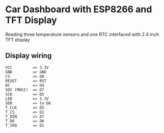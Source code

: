 # Car Dashboard with ESP8266 and TFT Display
Reading three temperature sensors and one RTC interfaced with 2.4 inch TFT display
## Display wiring

    VCC         => 3.3V
    GND         => GND
    CS          => D8
    RESET       => RST
    DC          => D4
    SDI (MOSI)  => D7
    SCK         => D5
    LED         => 3.3V
    SDD         => to D6
    T_CLK       => D5
    T_CS        => D2
    T_DIN       => D7
    T_DO        => D6
    T_IRQ       => D1
